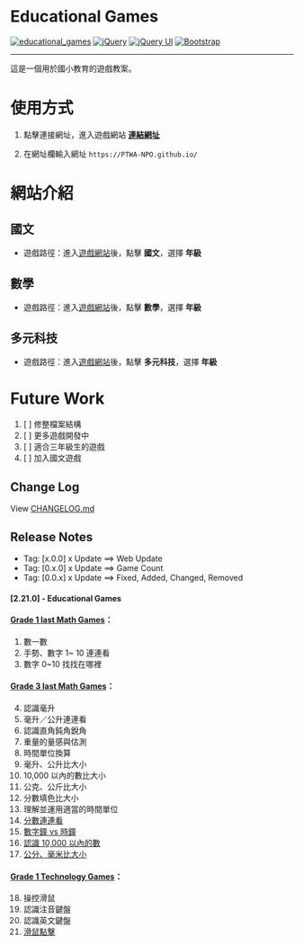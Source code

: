 # Educational Games

[![educational_games](https://img.shields.io/github/v/tag/PTWA-NPO/PTWA-NPO.github.io?color=%2322B3D0)](https://github.com/PTWA-NPO/PTWA-NPO.github.io/tree/2.21.0)
[![jQuery](https://img.shields.io/badge/jQuery-3.7.0-blue.svg)](https://github.com/jquery/jquery/releases/tag/3.7.0)
[![jQuery UI](https://img.shields.io/badge/jQueryUI-1.13.2-orange.svg)](https://jqueryui.com/download)
[![Bootstrap](https://img.shields.io/badge/Bootstrap-5.0-purple.svg)](https://getbootstrap.com/docs/5.0/getting-started/download/)

---
這是一個用於國小教育的遊戲教案。

# 使用方式

[//]: # (TODO demo gif)

1. 點擊連接網址，進入遊戲網站
    [**連結網址**](https://PTWA-NPO.github.io/)

2. 在網址欄輸入網址
    `https://PTWA-NPO.github.io/`

[//]: # (TODO demo gif)


# 網站介紹

## 國文

- 遊戲路徑：進入[遊戲網站](https://PTWA-NPO.github.io/)後，點擊 **國文**，選擇 **年級**
## 數學

- 遊戲路徑：進入[遊戲網站](https://PTWA-NPO.github.io/)後，點擊 **數學**，選擇 **年級**
## 多元科技

- 遊戲路徑：進入[遊戲網站](https://PTWA-NPO.github.io/)後，點擊 **多元科技**，選擇 **年級**

# Future Work

1. [ ] 修整檔案結構
2. [ ] 更多遊戲開發中
3. [ ] 適合三年級生的遊戲
4. [ ] 加入國文遊戲

## Change Log

View [CHANGELOG.md](./CHANGELOG.md)

## Release Notes

- Tag: [x.0.0] x Update ==> Web Update
- Tag: [0.x.0] x Update ==> Game Count
- Tag: [0.0.x] x Update ==> Fixed, Added, Changed, Removed

#### [2.21.0] - Educational Games
#### [Grade 1 last Math Games](http://ptwa-npo.github.io/games/math/grade1/index.html)：
1. 數一數
2. 手勢、數字 1~ 10 連連看
3. 數字 0~10 找找在哪裡

#### [Grade 3 last Math Games](http://ptwa-npo.github.io/games/math/grade3/index.html)：
4. 認識毫升
5. 毫升／公升連連看
6. 認識直角鈍角銳角
7. 重量的量感與估測
8. 時間單位換算
9.  毫升、公升比大小
10. 10,000 以內的數比大小
11. 公克、公斤比大小
12. 分數填色比大小
13. 理解並運用適當的時間單位
14. [分數連連看](http://ptwa-npo.github.io/game_view/?unit=math&id=11)
15. [數字鐘 vs 時鐘](http://ptwa-npo.github.io/game_view/?unit=math&id=12)
16. [認識 10,000 以內的數](http://ptwa-npo.github.io/game_view/?unit=math&id=13)
17. [公分、毫米比大小](http://ptwa-npo.github.io/game_view/?unit=math&id=20)

#### [Grade 1 Technology Games](http://ptwa-npo.github.io/games/technology/grade1/index.html)：
18. 操控滑鼠
19. 認識注音鍵盤
20. 認識英文鍵盤
21. [滑鼠點擊](http://ptwa-npo.github.io/game_view/?unit=technology&id=14)
